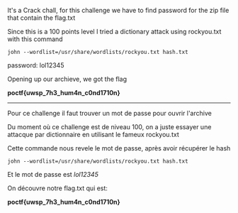 It's a Crack chall, for this challenge we have to find password for the zip file that contain the flag.txt

Since this is a 100 points level I tried a dictionary attack using rockyou.txt with this command

```
john --wordlist=/usr/share/wordlists/rockyou.txt hash.txt
```

password: lol12345

Opening up our archieve, we got the flag

**poctf{uwsp_7h3_hum4n_c0nd1710n}**

---
Pour ce challenge il faut trouver un mot de passe pour ouvrir l'archive

Du moment où ce challenge est de niveau 100, on a juste essayer une attacque par dictionnaire en utilisant le fameux rockyou.txt

Cette commande nous revele le mot de passe, après avoir récupérer le hash

```
john --wordlist=/usr/share/wordlists/rockyou.txt hash.txt
```

Et le mot de passe est _lol12345_

On découvre notre flag.txt qui est:

**poctf{uwsp_7h3_hum4n_c0nd1710n}**
